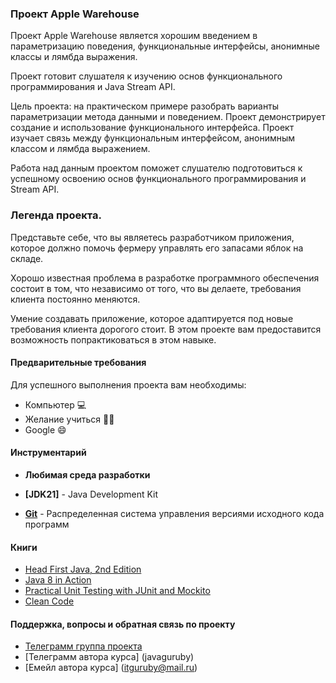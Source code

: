 ### Проект Apple Warehouse

Проект Apple Warehouse является хорошим введением в параметризацию поведения,
функциональные интерфейсы, анонимные классы и лямбда выражения.

Проект готовит слушателя к изучению основ функционального
программирования и Java Stream API.

Цель проекта: на практическом примере разобрать варианты параметризации метода данными и поведением. Проект демонстрирует создание и использование функционального интерфейса. Проект изучает связь между функциональным интерфейсом, анонимным классом и лямбда выражением.

Работа над данным проектом поможет слушателю подготовиться к успешному освоению основ функционального программирования и Stream API.

### Легенда проекта.

Представьте себе, что вы являетесь разработчиком приложения,
которое должно помочь фермеру управлять его запасами яблок на складе.

Хорошо известная проблема в разработке программного обеспечения
состоит в том, что независимо от того, что вы делаете,
требования клиента постоянно меняются.

Умение создавать приложение, которое адаптируется под новые
требования клиента дорогого стоит. В этом проекте вам предоставится
возможность попрактиковаться в этом навыке.

#### Предварительные требования

Для успешного выполнения проекта вам необходимы:
* Компьютер 💻
* Желание учиться 👨‍🏫
* Google 😄

#### Инструментарий

* **Любимая среда разработки**

* **[JDK21]** - Java Development Kit    

* **[Git](https://git-scm.com/)** - Распределенная система управления версиями исходного кода программ

#### Книги

* [Head First Java, 2nd Edition](https://isbnsearch.org/isbn/9780596009205)
* [Java 8 in Action](https://isbnsearch.org/isbn/9781617291999)
* [Practical Unit Testing with JUnit and Mockito](https://isbnsearch.org/isbn/9788393489398)
* [Clean Code](https://isbnsearch.org/isbn/9780132350884)

#### Поддержка, вопросы и обратная связь по проекту
* [Телеграмм группа проекта](https://t.me/+YmrodVgEq88xYjU0)
* [Телеграмм автора курса] (javaguruby)
* [Емейл автора курса] (itguruby@mail.ru)
